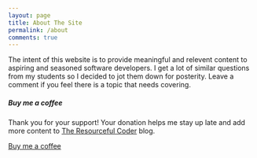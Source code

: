 ```yaml
---
layout: page
title: About The Site
permalink: /about
comments: true
---
```


<div class="row justify-content-between">
<div class="col-md-8 pe-5">

<p>The intent of this website is to provide meaningful and relevent content to aspiring and seasoned software developers. I get a lot of similar questions from my students so I decided to jot them down for posterity. Leave a comment if you feel there is a topic that needs covering.</p>

</div>

<div class="col-md-4">

<div class="sticky-top sticky-top-80">
<h5>Buy me a coffee</h5>

<p>Thank you for your support! Your donation helps me stay up late and add more content to <a target="_blank" href="https://theresourcefulcoder.com">The Resourceful Coder</a> blog.</p>

<a target="_blank" href="https://ko-fi.com/webdevtrainer" class="btn btn-danger">Buy me a coffee</a>

</div>
</div>
</div>
